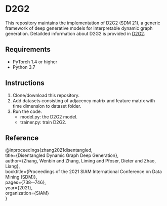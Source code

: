 # D2G2
This repository maintains the implementation of D2G2 (SDM 21), a generic framework of deep generative models for interpretable dynamic graph generation. Detailded information about D2G2 is provided in [D2G2](https://github.com/vanbanTruong/vanbanTruong.github.io/blob/master/assets/SDM21.pdf). 

## Requirements
* PyTorch 1.4 or higher
* Python 3.7


## Instructions
1. Clone/download this repository.
2. Add datasets consisting of adjacency matrix and feature matrix with time dimension to dataset folder.   
3. Run the code.  
      * model.py: the D2G2 model.
      * trainer.py: train D2G2.
  
## Reference
@inproceedings{zhang2021disentangled,  
     title={Disentangled Dynamic Graph Deep Generation},  
     author={Zhang, Wenbin and Zhang, Liming and Pfoser, Dieter and Zhao, Liang},  
     booktitle={Proceedings of the 2021 SIAM International Conference on Data Mining (SDM)},  
     pages={738--746},  
     year={2021},  
     organization={SIAM}  
}
